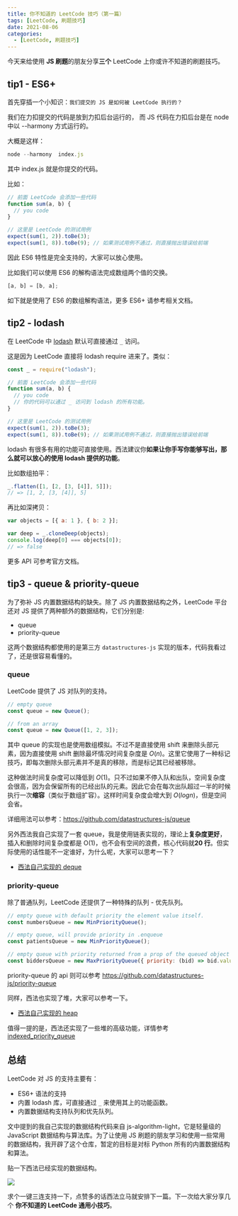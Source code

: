 ```yaml
---
title: 你不知道的 LeetCode 技巧（第一篇）
tags: [LeetCode, 刷题技巧]
date: 2021-08-06
categories:
  - [LeetCode, 刷题技巧]
---
```


今天来给使用 **JS 刷题**的朋友分享**三个** LeetCode 上你或许不知道的刷题技巧。

<!-- more -->

## tip1 - ES6+

首先穿插一个小知识：`我们提交的 JS 是如何被 LeetCode 执行的？`

我们在力扣提交的代码是放到力扣后台运行的， 而 JS 代码在力扣后台是在 node 中以 --harmony 方式运行的。

大概是这样：

```js
node --harmony  index.js
```

其中 index.js 就是你提交的代码。

比如：

```js
// 前面 LeetCode 会添加一些代码
function sum(a, b) {
  // you code
}

// 这里是 LeetCode 的测试用例
expect(sum(1, 2)).toBe(3);
expect(sum(1, 8)).toBe(9); // 如果测试用例不通过，则直接抛出错误给前端
```

因此 ES6 特性是完全支持的，大家可以放心使用。

比如我们可以使用 ES6 的解构语法完成数组两个值的交换。

```js
[a, b] = [b, a];
```

如下就是使用了 ES6 的数组解构语法，更多 ES6+ 请参考相关文档。

## tip2 - lodash

在 LeetCode 中 [lodash](https://lodash.com/ "lodash") 默认可直接通过 `_` 访问。

这是因为 LeetCode 直接将 lodash require 进来了。类似：

```js
const _ = require("lodash");

// 前面 LeetCode 会添加一些代码
function sum(a, b) {
  // you code
  // 你的代码可以通过 _ 访问到 lodash 的所有功能。
}

// 这里是 LeetCode 的测试用例
expect(sum(1, 2)).toBe(3);
expect(sum(1, 8)).toBe(9); // 如果测试用例不通过，则直接抛出错误给前端
```

lodash 有很多有用的功能可直接使用。西法建议你**如果让你手写你能够写出，那么就可以放心的使用 lodash 提供的功能**。

比如数组拍平：

```js
_.flatten([1, [2, [3, [4]], 5]]);
// => [1, 2, [3, [4]], 5]
```

再比如深拷贝：

```js
var objects = [{ a: 1 }, { b: 2 }];

var deep = _.cloneDeep(objects);
console.log(deep[0] === objects[0]);
// => false
```

更多 API 可参考官方文档。

## tip3 - queue & priority-queue

为了弥补 JS 内置数据结构的缺失。除了 JS 内置数据结构之外，LeetCode 平台还对 JS 提供了两种额外的数据结构，它们分别是:

- queue
- priority-queue

这两个数据结构都使用的是第三方 `datastructures-js` 实现的版本，代码我看过了，还是很容易看懂的。

### queue

LeetCode 提供了 JS 对队列的支持。

```js
// empty queue
const queue = new Queue();

// from an array
const queue = new Queue([1, 2, 3]);
```

其中 queue 的实现也是使用数组模拟。不过不是直接使用 shift 来删除头部元素，因为直接使用 shift 删除最坏情况时间复杂度是 $O(n)$。这里它使用了一种标记技巧，即每次删除头部元素并不是真的移除，而是标记其已经被移除。

这种做法时间复杂度可以降低到 $O(1)$。只不过如果不停入队和出队，空间复杂度会很高，因为会保留所有的已经出队的元素。因此它会在每次出队超过一半的时候执行一次**缩容**（类似于数组扩容）。这样时间复杂度会增大到 $O(logn)$，但是空间会省。

详细用法可以参考：https://github.com/datastructures-js/queue

另外西法我自己实现了一套 queue，我是使用链表实现的，理论上**复杂度更好**，插入和删除时间复杂度都是 O(1)，也不会有空间的浪费，核心代码就**20 行**。但实际使用的话性能不一定谁好，为什么呢，大家可以思考一下？

- [西法自己实现的 deque](https://github.com/azl397985856/js-algorithm-light/blob/master/deque.js "西法自己实现的 deque")

### priority-queue

除了普通队列，LeetCode 还提供了一种特殊的队列 - 优先队列。

```js
// empty queue with default priority the element value itself.
const numbersQueue = new MinPriorityQueue();

// empty queue, will provide priority in .enqueue
const patientsQueue = new MinPriorityQueue();

// empty queue with priority returned from a prop of the queued object
const biddersQueue = new MaxPriorityQueue({ priority: (bid) => bid.value });
```

priority-queue 的 api 则可以参考 https://github.com/datastructures-js/priority-queue

同样，西法也实现了堆，大家可以参考一下。

- [西法自己实现的 heap](https://github.com/azl397985856/js-algorithm-light/blob/master/heap.js "西法自己实现的 heap")

值得一提的是，西法还实现了一些堆的高级功能，详情参考 [indexed_priority_queue](https://github.com/azl397985856/js-algorithm-light/blob/master/indexed_priority_queue.js "西法自己实现的 indexed_priority_queue")

## 总结

LeetCode 对 JS 的支持主要有：

- ES6+ 语法的支持
- 内置 lodash 库，可直接通过 `_` 来使用其上的功能函数。
- 内置数据结构支持队列和优先队列。

文中提到的我自己实现的数据结构代码来自 js-algorithm-light，它是轻量级的 JavaScript 数据结构与算法库。为了让使用 JS 刷题的朋友学习和使用一些常用的数据结构，我开辟了这个仓库，暂定的目标是对标 Python 所有的内置数据结构和算法。

贴一下西法已经实现的数据结构。

![](https://p.ipic.vip/q87my3.jpg)

求个一键三连支持一下，点赞多的话西法立马就安排下一篇。下一次给大家分享几个 **你不知道的 LeetCode 通用小技巧**。
